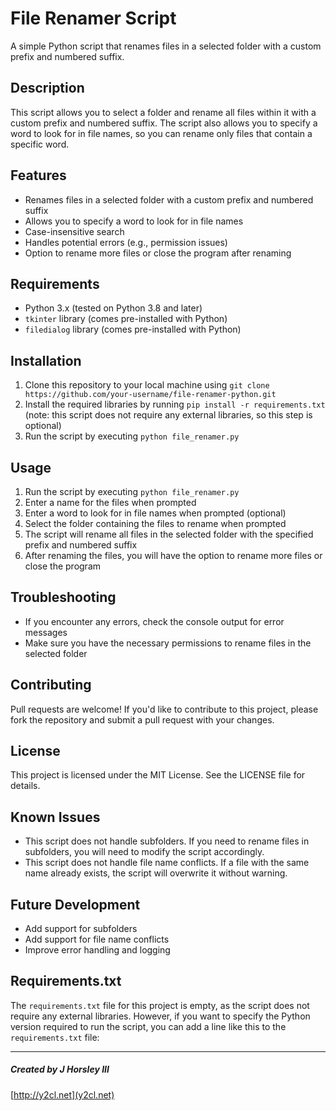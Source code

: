 # File Renamer Script
A simple Python script that renames files in a selected folder with a custom prefix and numbered suffix.

## Description
This script allows you to select a folder and rename all files within it with a custom prefix and numbered suffix. The script also allows you to specify a word to look for in file names, so you can rename only files that contain a specific word.

## Features

* Renames files in a selected folder with a custom prefix and numbered suffix
* Allows you to specify a word to look for in file names
* Case-insensitive search
* Handles potential errors (e.g., permission issues)
* Option to rename more files or close the program after renaming

## Requirements

* Python 3.x (tested on Python 3.8 and later)
* `tkinter` library (comes pre-installed with Python)
* `filedialog` library (comes pre-installed with Python)

## Installation

1. Clone this repository to your local machine using `git clone https://github.com/your-username/file-renamer-python.git`
2. Install the required libraries by running `pip install -r requirements.txt` (note: this script does not require any external libraries, so this step is optional)
3. Run the script by executing `python file_renamer.py`

## Usage

1. Run the script by executing `python file_renamer.py`
2. Enter a name for the files when prompted
3. Enter a word to look for in file names when prompted (optional)
4. Select the folder containing the files to rename when prompted
5. The script will rename all files in the selected folder with the specified prefix and numbered suffix
6. After renaming the files, you will have the option to rename more files or close the program

## Troubleshooting

* If you encounter any errors, check the console output for error messages
* Make sure you have the necessary permissions to rename files in the selected folder

## Contributing

Pull requests are welcome! If you'd like to contribute to this project, please fork the repository and submit a pull request with your changes.

## License

This project is licensed under the MIT License. See the LICENSE file for details.

## Known Issues

* This script does not handle subfolders. If you need to rename files in subfolders, you will need to modify the script accordingly.
* This script does not handle file name conflicts. If a file with the same name already exists, the script will overwrite it without warning.

## Future Development

* Add support for subfolders
* Add support for file name conflicts
* Improve error handling and logging

## Requirements.txt

The `requirements.txt` file for this project is empty, as the script does not require any external libraries. However, if you want to specify the Python version required to run the script, you can add a line like this to the `requirements.txt` file:

________________________________________________________________________________________________________________

##### Created by J Horsley III
[http://y2cl.net](y2cl.net)
